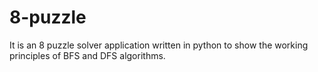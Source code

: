 # 8-puzzle

It is an 8 puzzle solver application written in python to show the working principles of BFS and DFS algorithms.
